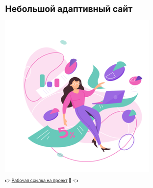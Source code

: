 # Небольшой адаптивный сайт

![secondary-description-picture.png](module1/img/secondary-description-picture.png)

:point_right: [Рабочая ссылка на проект](https://sdqq.github.io/ratio-course/) :eyes: :point_left:


